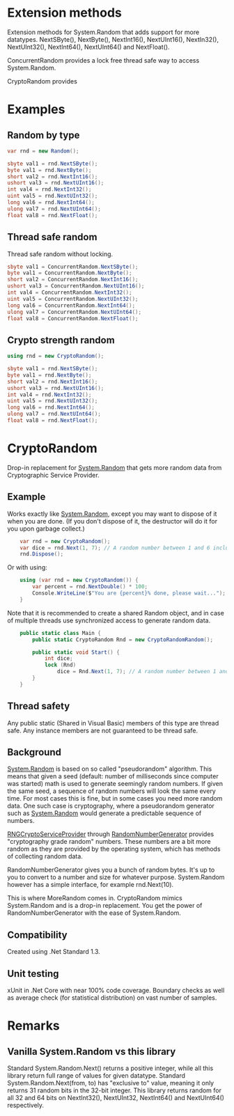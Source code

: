 # Extension methods
Extension methods for System.Random that adds support for more datatypes.
NextSByte(), NextByte(), NextInt16(), NextUInt16(), NextIn32(), NextUInt32(), NextInt64(), NextUInt64() and NextFloat().

ConcurrentRandom provides a lock free thread safe way to access System.Random.

CryptoRandom provides 

# Examples

## Random by type
```csharp
var rnd = new Random();

sbyte val1 = rnd.NextSByte();
byte val1 = rnd.NextByte();
short val2 = rnd.NextInt16();
ushort val3 = rnd.NextUInt16();
int val4 = rnd.NextInt32();
uint val5 = rnd.NextUInt32();
long val6 = rnd.NextInt64();
ulong val7 = rnd.NextUInt64();
float val8 = rnd.NextFloat();
```

## Thread safe random
Thread safe random without locking.
```csharp
sbyte val1 = ConcurrentRandom.NextSByte();
byte val1 = ConcurrentRandom.NextByte();
short val2 = ConcurrentRandom.NextInt16();
ushort val3 = ConcurrentRandom.NextUInt16();
int val4 = ConcurrentRandom.NextInt32();
uint val5 = ConcurrentRandom.NextUInt32();
long val6 = ConcurrentRandom.NextInt64();
ulong val7 = ConcurrentRandom.NextUInt64();
float val8 = ConcurrentRandom.NextFloat();
```

## Crypto strength random
```csharp
using rnd = new CryptoRandom();

sbyte val1 = rnd.NextSByte();
byte val1 = rnd.NextByte();
short val2 = rnd.NextInt16();
ushort val3 = rnd.NextUInt16();
int val4 = rnd.NextInt32();
uint val5 = rnd.NextUInt32();
long val6 = rnd.NextInt64();
ulong val7 = rnd.NextUInt64();
float val8 = rnd.NextFloat();
```

# CryptoRandom
Drop-in replacement for [System.Random](https://msdn.microsoft.com/en-us/library/system.random(v=vs.110).aspx) that gets more random data from Cryptographic Service Provider.

## Example
Works exactly like [System.Random](https://msdn.microsoft.com/en-us/library/system.random(v=vs.110).aspx), except you may want to dispose of it when you are done.
(If you don't dispose of it, the destructor will do it for you upon garbage collect.)
```csharp
	var rnd = new CryptoRandom();
	var dice = rnd.Next(1, 7); // A random number between 1 and 6 inclusive
	rnd.Dispose();
```

Or with using:
```csharp
	using (var rnd = new CryptoRandom()) {
		var percent = rnd.NextDouble() * 100;
		Console.WriteLine($"You are {percent}% done, please wait...");
	}
```

Note that it is recommended to create a shared Random object, and in case of multiple threads use synchronized access to generate random data.
```csharp
	public static class Main {
		public static CryptoRandom Rnd = new CryptoRandomRandom();

		public static void Start() {
			int dice;
			lock (Rnd)
				dice = Rnd.Next(1, 7); // A random number between 1 and 6 inclusive
		}
	}
```

## Thread safety
Any public static (Shared in Visual Basic) members of this type are thread safe. Any instance members are not guaranteed to be thread safe.

## Background
[System.Random](https://msdn.microsoft.com/en-us/library/system.random(v=vs.110).aspx) is based on so called "pseudorandom" algorithm. This means that given a seed (default: number of milliseconds since computer was started) math is used to generate seemingly random numbers. If given the same seed, a sequence of random numbers will look the same every time. For most cases this is fine, but in some cases you need more random data. One such case is cryptography, where a pseudorandom generator such as [System.Random](https://msdn.microsoft.com/en-us/library/system.random(v=vs.110).aspx) would generate a predictable sequence of numbers.

[RNGCryptoServiceProvider](https://msdn.microsoft.com/en-us/library/system.security.cryptography.rngcryptoserviceprovider(v=vs.110).aspx) through [RandomNumberGenerator](https://msdn.microsoft.com/en-us/library/system.security.cryptography.randomnumbergenerator(v=vs.110).aspx) provides "cryptography grade random" numbers. These numbers are a bit more random as they are provided by the operating system, which has methods of collecting random data.

RandomNumberGenerator gives you a bunch of random bytes. It's up to you to convert to a number and size for whatever purpose. System.Random however has a simple interface, for example rnd.Next(10).

This is where MoreRandom comes in. CryptoRandom mimics System.Random and is a drop-in replacement. You get the power of RandomNumberGenerator with the ease of System.Random.

## Compatibility
Created using .Net Standard 1.3.

## Unit testing
xUnit in .Net Core with near 100% code coverage. Boundary checks as well as average check (for statistical distribution) on vast number of samples.

# Remarks
## Vanilla System.Random vs this library
Standard System.Random.Next() returns a positive integer, while all this library return full range of values for given datatype.
Standard System.Random.Next(from, to) has "exclusive to" value, meaning it only returns 31 random bits in the 32-bit integer. This library returns random for all 32 and 64 bits on NextInt32(), NextUInt32, NextInt64() and NextUInt64() respectively.